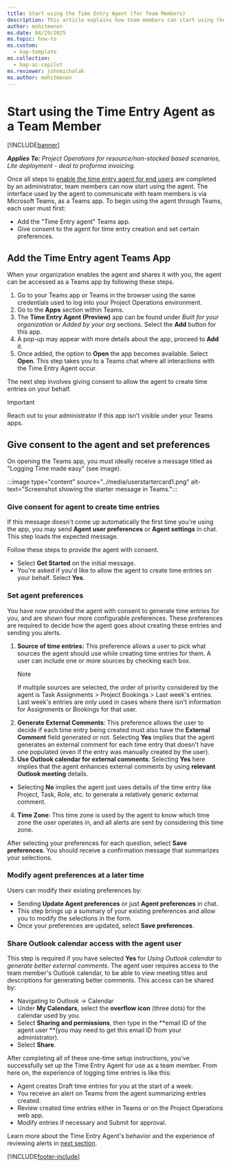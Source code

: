```yaml
---
title: Start using the Time Entry Agent (for Team Members)
description: This article explains how team members can start using the Time Entry Agent through MS Teams.
author: mohitmenon
ms.date: 04/29/2025
ms.topic: how-to
ms.custom: 
  - bap-template
ms.collection:
  - bap-ai-copilot
ms.reviewer: johnmichalak
ms.author: mohitmenon
---
```


# Start using the Time Entry Agent as a Team Member

[!INCLUDE[banner](../includes/banner.md)]

_**Applies To:** Project Operations for resource/non-stocked based scenarios, Lite deployment - deal to proforma invoicing._

Once all steps to [enable the time entry agent for end users](enable-time-entry-agent.md) are completed by an administrator, team members can now start using the agent. The interface used by the agent to communicate with team members is via Microsoft Teams, as a Teams app. To begin using the agent through Teams, each user must first:
- Add the "Time Entry agent" Teams app.
- Give consent to the agent for time entry creation and set certain preferences.

## Add the Time Entry agent Teams App

When your organization enables the agent and shares it with you, the agent can be accessed as a Teams app by following these steps.

1. Go to your Teams app or Teams in the browser using the same credentials used to log into your Project Operations environment.
1. Go to the **Apps** section within Teams.
1. The **Time Entry Agent (Preview)** app can be found under _Built for your organization_ or _Added by your org_ sections. Select the **Add** button for this app.
1. A pop-up may appear with more details about the app, proceed to **Add** it.
1. Once added, the option to **Open** the app becomes available. Select **Open**. This step takes you to a Teams chat where all interactions with the Time Entry Agent occur.

The next step involves giving consent to allow the agent to create time entries on your behalf.

> [!IMPORTANT]
> Reach out to your administrator if this app isn't visible under your Teams apps.

## Give consent to the agent and set preferences
 
On opening the Teams app, you must ideally receive a message titled as "Logging Time made easy" (see image). 

:::image type="content" source="../media/userstartercard1.png" alt-text="Screenshot showing the starter message in Teams.":::

### Give consent for agent to create time entries

If this message doesn't come up automatically the first time you're using the app, you may send **Agent user preferences** or **Agent settings** in chat. This step loads the expected message.

Follow these steps to provide the agent with consent.
- Select **Get Started** on the initial message.
- You're asked if you'd like to allow the agent to create time entries on your behalf. Select **Yes**.

### Set agent preferences 

You have now provided the agent with consent to generate time entries for you, and are shown four more configurable preferences. These preferences are required to decide how the agent goes about creating these entries and sending you alerts. 

1. **Source of time entries:** This preference allows a user to pick what sources the agent should use while creating time entries for them. A user can include one or more sources by checking each box. 
   > [!NOTE]
   > If multiple sources are selected, the order of priority considered by the agent is Task Assignments > Project Bookings > Last week's entries. Last week's entries are only used in cases where there isn't information for Assignments or Bookings for that user.
2. **Generate External Comments**: This preference allows the user to decide if each time entry being created must also have the **External Comment** field generated or not. Selecting **Yes** implies that the agent generates an external comment for each time entry that doesn't have one populated (even if the entry was manually created by the user).
3. **Use Outlook calendar for external comments**: Selecting **Yes** here implies that the agent enhances external comments by using **relevant Outlook meeting** details.
  - Selecting **No** implies the agent just uses details of the time entry like Project, Task, Role, etc. to generate a relatively generic external comment.
4. **Time Zone**: This time zone is used by the agent to know which time zone the user operates in, and all alerts are sent by considering this time zone.

After selecting your preferences for each question, select **Save preferences**. You should receive a confirmation message that summarizes your selections.

### Modify agent preferences at a later time

Users can modify their existing preferences by: 

- Sending **Update Agent preferences** or just **Agent preferences** in chat.
- This step brings up a summary of your existing preferences and allow you to modify the selections in the form.
- Once your preferences are updated, select **Save preferences**. 


### Share Outlook calendar access with the agent user

This step is required if you have selected **Yes** for _Using Outlook calendar to generate better external comments_. The agent user requires access to the team member's Outlook calendar, to be able to view meeting titles and descriptions for generating better comments. This access can be shared by:
- Navigating to Outlook -> Calendar
- Under **My Calendars**, select the **overflow icon** (three dots) for the calendar used by you.
- Select **Sharing and permissions**, then type in the **email ID of the agent user **(you may need to get this email ID from your administrator).
- Select **Share**.

After completing all of these one-time setup instructions, you've successfully set up the Time Entry Agent for use as a team member. From here on, the experience of logging time entries is like this:
- Agent creates Draft time entries for you at the start of a week.
- You receive an alert on Teams from the agent summarizing entries created.
- Review created time entries either in Teams or on the Project Operations web app.
- Modify entries if necessary and Submit for approval.

Learn more about the Time Entry Agent's behavior and the experience of reviewing alerts in [next section](reviewing-entries-created-by-time-agent.md).


 [!INCLUDE[footer-include](../includes/footer-banner.md)]
